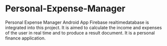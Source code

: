 # Personal-Expense-Manager
 Personal Expense Manager Android App
 Firebase realtimedatabase is integrated into this project. It is aimed to calculate the income and expenses of the user in real time and to produce a result document. It is a personal finance application.

